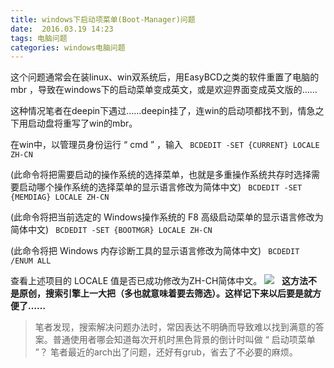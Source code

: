 ```yaml
---
title: windows下启动项菜单(Boot-Manager)问题
date:  2016.03.19 14:23
tags: 电脑问题
categories: windows电脑问题
---
```


这个问题通常会在装linux、win双系统后，用EasyBCD之类的软件重置了电脑的 mbr ，导致在windows下的启动菜单变成英文，或是欢迎界面变成英文版的……

这种情况笔者在deepin下遇过……deepin挂了，连win的启动项都找不到，情急之下用启动盘将重写了win的mbr。

在win中，以管理员身份运行 “ cmd ” ，输入
``` BCDEDIT -SET {CURRENT} LOCALE ZH-CN```

(此命令将把需要启动的操作系统的选择菜单，也就是多重操作系统共存时选择需要启动哪个操作系统的选择菜单的显示语言修改为简体中文)
``` BCDEDIT -SET {MEMDIAG} LOCALE ZH-CN```

(此命令将把当前选定的 Windows操作系统的 F8 高级启动菜单的显示语言修改为简体中文)
``` BCDEDIT -SET {BOOTMGR} LOCALE ZH-CN```

(此命令将把 Windows 内存诊断工具的显示语言修改为简体中文)
``` BCDEDIT /ENUM ALL```

查看上述项目的 LOCALE 值是否已成功修改为ZH-CH简体中文。
![ ](http://upload-images.jianshu.io/upload_images/1171873-aad8b8af50722c2d.jpg?imageMogr2/auto-orient/strip%7CimageView2/2/w/1240)
 
**这方法不是原创，搜索引擎上一大把（多也就意味着要去筛选）。这样记下来以后要是就方便了……**
>笔者发现，搜索解决问题办法时，常因表达不明确而导致难以找到满意的答案。普通使用者哪会知道每次开机时黑色背景的倒计时叫做 “ 启动项菜单 ”？ 笔者最近的arch出了问题，还好有grub，省去了不必要的麻烦。

